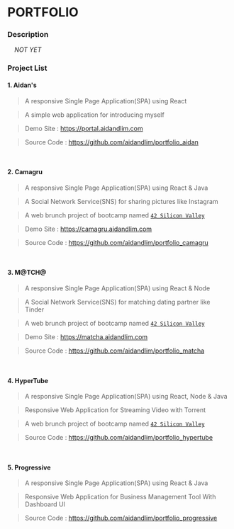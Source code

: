 # PORTFOLIO

### Description

&nbsp;&nbsp;&nbsp;&nbsp;*NOT YET*

### Project List

#### 1. Aidan's

> A responsive Single Page Application(SPA) using React

> A simple web application for introducing myself

> Demo Site : https://portal.aidandlim.com

> Source Code : https://github.com/aidandlim/portfolio_aidan

<br>

#### 2. Camagru

> A responsive Single Page Application(SPA) using React & Java

> A Social Network Service(SNS) for sharing pictures like Instagram

> A web brunch project of bootcamp named <a href="https://www.42.us.org" target="_blank">`42 Silicon Valley`</a>

> Demo Site : https://camagru.aidandlim.com

> Source Code : https://github.com/aidandlim/portfolio_camagru

<br>

#### 3. M@TCH@

> A responsive Single Page Application(SPA) using React & Node

> A Social Network Service(SNS) for matching dating partner like Tinder

> A web brunch project of bootcamp named <a href="https://www.42.us.org" target="_blank">`42 Silicon Valley`</a>

> Demo Site : https://matcha.aidandlim.com

> Source Code : https://github.com/aidandlim/portfolio_matcha

<br>

#### 4. HyperTube

> A responsive Single Page Application(SPA) using React, Node & Java

> Responsive Web Application for Streaming Video with Torrent

> A web brunch project of bootcamp named <a href="https://www.42.us.org" target="_blank">`42 Silicon Valley`</a>

> Source Code : https://github.com/aidandlim/portfolio_hypertube

<br>

#### 5. Progressive

> A responsive Single Page Application(SPA) using React & Java

> Responsive Web Application for Business Management Tool With Dashboard UI

> Source Code : https://github.com/aidandlim/portfolio_progressive
